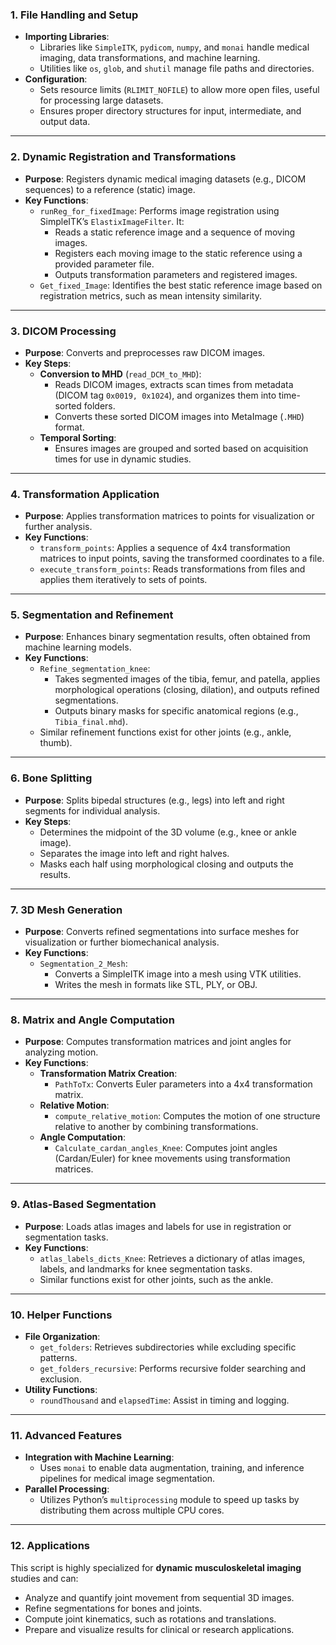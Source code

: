 ### 1. **File Handling and Setup**
   - **Importing Libraries**: 
     - Libraries like `SimpleITK`, `pydicom`, `numpy`, and `monai` handle medical imaging, data transformations, and machine learning.
     - Utilities like `os`, `glob`, and `shutil` manage file paths and directories.
   - **Configuration**: 
     - Sets resource limits (`RLIMIT_NOFILE`) to allow more open files, useful for processing large datasets.
     - Ensures proper directory structures for input, intermediate, and output data.

---

### 2. **Dynamic Registration and Transformations**
   - **Purpose**: Registers dynamic medical imaging datasets (e.g., DICOM sequences) to a reference (static) image.
   - **Key Functions**:
     - `runReg_for_fixedImage`: Performs image registration using SimpleITK’s `ElastixImageFilter`. It:
       - Reads a static reference image and a sequence of moving images.
       - Registers each moving image to the static reference using a provided parameter file.
       - Outputs transformation parameters and registered images.
     - `Get_fixed_Image`: Identifies the best static reference image based on registration metrics, such as mean intensity similarity.

---

### 3. **DICOM Processing**
   - **Purpose**: Converts and preprocesses raw DICOM images.
   - **Key Steps**:
     - **Conversion to MHD** (`read_DCM_to_MHD`):
       - Reads DICOM images, extracts scan times from metadata (DICOM tag `0x0019, 0x1024`), and organizes them into time-sorted folders.
       - Converts these sorted DICOM images into MetaImage (`.MHD`) format.
     - **Temporal Sorting**:
       - Ensures images are grouped and sorted based on acquisition times for use in dynamic studies.

---

### 4. **Transformation Application**
   - **Purpose**: Applies transformation matrices to points for visualization or further analysis.
   - **Key Functions**:
     - `transform_points`: Applies a sequence of 4x4 transformation matrices to input points, saving the transformed coordinates to a file.
     - `execute_transform_points`: Reads transformations from files and applies them iteratively to sets of points.

---

### 5. **Segmentation and Refinement**
   - **Purpose**: Enhances binary segmentation results, often obtained from machine learning models.
   - **Key Functions**:
     - `Refine_segmentation_knee`:
       - Takes segmented images of the tibia, femur, and patella, applies morphological operations (closing, dilation), and outputs refined segmentations.
       - Outputs binary masks for specific anatomical regions (e.g., `Tibia_final.mhd`).
     - Similar refinement functions exist for other joints (e.g., ankle, thumb).

---

### 6. **Bone Splitting**
   - **Purpose**: Splits bipedal structures (e.g., legs) into left and right segments for individual analysis.
   - **Key Steps**:
     - Determines the midpoint of the 3D volume (e.g., knee or ankle image).
     - Separates the image into left and right halves.
     - Masks each half using morphological closing and outputs the results.

---

### 7. **3D Mesh Generation**
   - **Purpose**: Converts refined segmentations into surface meshes for visualization or further biomechanical analysis.
   - **Key Functions**:
     - `Segmentation_2_Mesh`:
       - Converts a SimpleITK image into a mesh using VTK utilities.
       - Writes the mesh in formats like STL, PLY, or OBJ.

---

### 8. **Matrix and Angle Computation**
   - **Purpose**: Computes transformation matrices and joint angles for analyzing motion.
   - **Key Functions**:
     - **Transformation Matrix Creation**:
       - `PathToTx`: Converts Euler parameters into a 4x4 transformation matrix.
     - **Relative Motion**:
       - `compute_relative_motion`: Computes the motion of one structure relative to another by combining transformations.
     - **Angle Computation**:
       - `Calculate_cardan_angles_Knee`: Computes joint angles (Cardan/Euler) for knee movements using transformation matrices.

---

### 9. **Atlas-Based Segmentation**
   - **Purpose**: Loads atlas images and labels for use in registration or segmentation tasks.
   - **Key Functions**:
     - `atlas_labels_dicts_Knee`: Retrieves a dictionary of atlas images, labels, and landmarks for knee segmentation tasks.
     - Similar functions exist for other joints, such as the ankle.

---

### 10. **Helper Functions**
   - **File Organization**:
     - `get_folders`: Retrieves subdirectories while excluding specific patterns.
     - `get_folders_recursive`: Performs recursive folder searching and exclusion.
   - **Utility Functions**:
     - `roundThousand` and `elapsedTime`: Assist in timing and logging.

---

### 11. **Advanced Features**
   - **Integration with Machine Learning**:
     - Uses `monai` to enable data augmentation, training, and inference pipelines for medical image segmentation.
   - **Parallel Processing**:
     - Utilizes Python’s `multiprocessing` module to speed up tasks by distributing them across multiple CPU cores.

---

### 12. **Applications**
This script is highly specialized for **dynamic musculoskeletal imaging** studies and can:
   - Analyze and quantify joint movement from sequential 3D images.
   - Refine segmentations for bones and joints.
   - Compute joint kinematics, such as rotations and translations.
   - Prepare and visualize results for clinical or research applications.